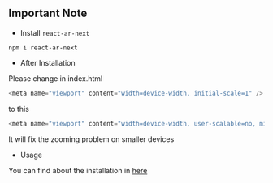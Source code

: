 ## Important Note

* Install `react-ar-next`

```
npm i react-ar-next
```
* After Installation

Please change in index.html
```js
<meta name="viewport" content="width=device-width, initial-scale=1" />
```
to this
```js
<meta name="viewport" content="width=device-width, user-scalable=no, minimum-scale=1.0, maximum-scale=1.0">
```
It will fix the zooming problem on smaller devices

* Usage

You can find about the installation in [here](usage.md)
